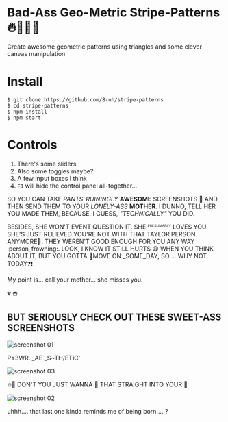 # Bad-Ass Geo-Metric Stripe-Patterns :fire::gun::unicorn::sunglasses:

Create awesome geometric patterns using triangles and some clever canvas manipulation

# Install
```shell
$ git clone https://github.com/8-uh/stripe-patterns
$ cd stripe-patterns
$ npm install
$ npm start
```

# Controls
1. There's some sliders
2. Also some toggles maybe?
3. A few input boxes I think
4. `F1` will hide the control panel all-together...

SO YOU CAN TAKE _PANTS-RUININGLY_ **AWESOME** SCREENSHOTS :metal: AND THEN SEND THEM TO YOUR _LONELY-ASS_ **MOTHER**. I DUNNO, TELL HER YOU MADE THEM, BECAUSE, I GUESS, _"TECHNICALLY"_ YOU DID. 

BESIDES, SHE WON'T EVENT QUESTION IT. SHE <sub><sup><sup>PRESUMABLY</sup></sup></sub> LOVES YOU. SHE'S JUST RELIEVED YOU'RE NOT WITH THAT TAYLOR PERSON ANYMORE:anger:. THEY WEREN'T GOOD ENOUGH FOR YOU ANY WAY :person_frowning:. LOOK, I KNOW IT STILL HURTS :weary: WHEN YOU THINK ABOUT IT, BUT YOU GOTTA :truck:MOVE ON _SOME_DAY, SO.... WHY NOT TODAY:question::exclamation:


My point is... call your mother... she misses you.

:broken_heart: :phone: 


## BUT SERIOUSLY CHECK OUT THESE SWEET-ASS SCREENSHOTS
![screenshot 01](https://8-uh.github.io/stripe-patterns/ss/01.png)

PY3WR. _AE\`_S~TH/ET**i**C'

![screenshot 03](https://8-uh.github.io/stripe-patterns/ss/03.png)

:fire::poop: DON'T YOU JUST WANNA :syringe: THAT STRAIGHT INTO YOUR :eyes:

![screenshot 02](https://8-uh.github.io/stripe-patterns/ss/02.png)

uhhh.... that last one kinda reminds me of being born.... ?


